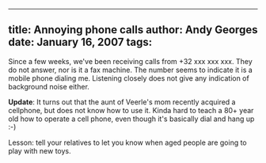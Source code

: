 -----
title:  Annoying phone calls
author: Andy Georges
date: January 16, 2007
tags: 
-----







Since a few weeks, we've been receiving calls from +32 xxx xxx xxx. They
do not answer, nor is it a fax machine. The number seems to indicate it
is a mobile phone dialing me. Listening closely does not give any
indication of background noise either.


**Update**: It turns out that the aunt of Veerle's mom recently acquired
a cellphone, but does not know how to use it. Kinda hard to teach a 80+
year old how to operate a cell phone, even though it's basically dial
and hang up :-)


Lesson: tell your relatives to let you know when aged people are going
to play with new toys.





